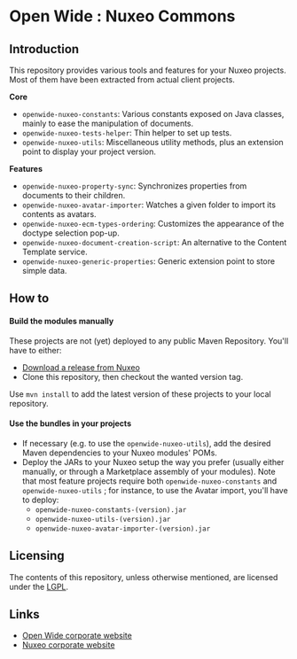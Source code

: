 Open Wide : Nuxeo Commons
=========================

## Introduction

This repository provides various tools and features for your Nuxeo projects. Most of them have been extracted from actual client projects.

**Core**

* `openwide-nuxeo-constants`: Various constants exposed on Java classes, mainly to ease the manipulation of documents.
* `openwide-nuxeo-tests-helper`: Thin helper to set up tests.
* `openwide-nuxeo-utils`: Miscellaneous utility methods, plus an extension point to display your project version.

**Features**

* `openwide-nuxeo-property-sync`: Synchronizes properties from documents to their children.
* `openwide-nuxeo-avatar-importer`: Watches a given folder to import its contents as avatars.
* `openwide-nuxeo-ecm-types-ordering`: Customizes the appearance of the doctype selection pop-up.
* `openwide-nuxeo-document-creation-script`: An alternative to the Content Template service.
* `openwide-nuxeo-generic-properties`: Generic extension point to store simple data.

## How to

#### Build the modules manually

These projects are not (yet) deployed to any public Maven Repository. You'll have to either:

* [Download a release from Nuxeo](https://github.com/Open-Wide/openwide-nuxeo-commons/releases)
* Clone this repository, then checkout the wanted version tag.

Use `mvn install` to add the latest version of these projects to your local repository.

#### Use the bundles in your projects

* If necessary (e.g. to use the `openwide-nuxeo-utils`), add the desired Maven dependencies to your Nuxeo modules' POMs.
* Deploy the JARs to your Nuxeo setup the way you prefer (usually either manually, or through a Marketplace assembly of your modules). Note that most feature projects require both `openwide-nuxeo-constants` and `openwide-nuxeo-utils` ; for instance, to use the Avatar import, you'll have to deploy:
  * `openwide-nuxeo-constants-(version).jar`
  * `openwide-nuxeo-utils-(version).jar`
  * `openwide-nuxeo-avatar-importer-(version).jar`

## Licensing

The contents of this repository, unless otherwise mentioned, are licensed under the [LGPL](http://www.gnu.org/copyleft/lesser.html).

## Links

* [Open Wide corporate website](http://www.openwide.fr/)
* [Nuxeo corporate website](http://www.nuxeo.com/fr)


